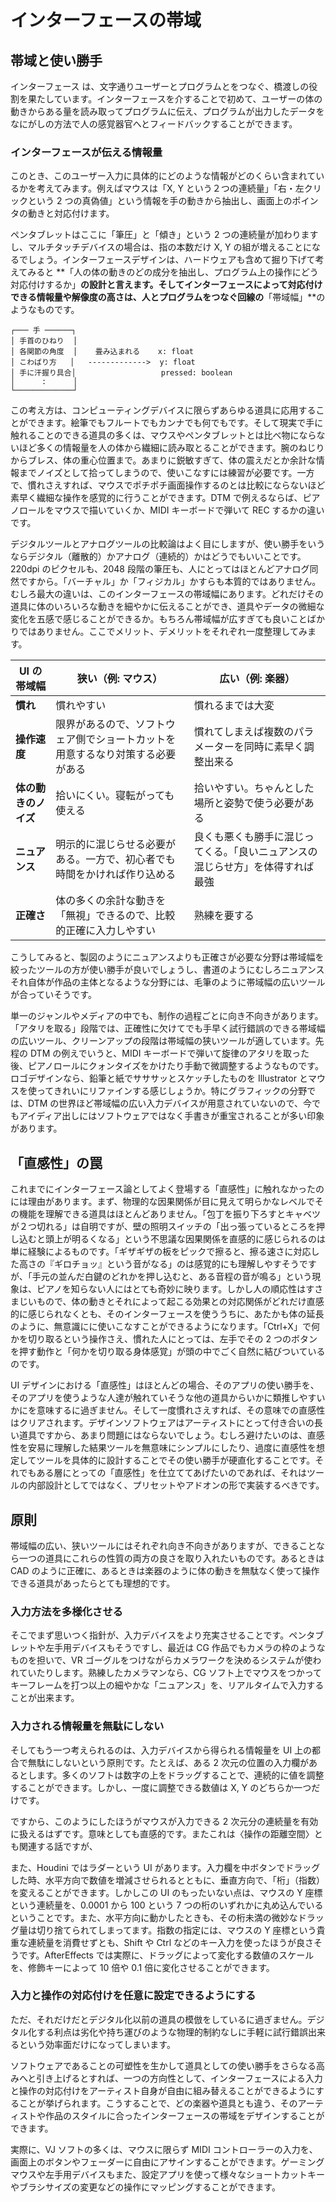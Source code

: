 # インターフェースの帯域

## 帯域と使い勝手

インターフェース は、文字通りユーザーとプログラムとをつなぐ、橋渡しの役割を果たしています。インターフェースを介することで初めて、ユーザーの体の動きからある量を読み取ってプログラムに伝え、プログラムが出力したデータをなにがしの方法で人の感覚器官へとフィードバックすることができます。

### インターフェースが伝える情報量

このとき、このユーザー入力に具体的にどのような情報がどのくらい含まれているかを考えてみます。例えばマウスは「X, Y という２つの連続量」「右・左クリックという 2 つの真偽値」という情報を手の動きから抽出し、画面上のポインタの動きと対応付けます。

ペンタブレットはここに「筆圧」と「傾き」という 2 つの連続量が加わりますし、マルチタッチデバイスの場合は、指の本数だけ X, Y の組が増えることになるでしょう。インターフェースデザインは、ハードウェアも含めて掘り下げて考えてみると **「人の体の動きのどの成分を抽出し、プログラム上の操作にどう対応付けするか」**の設計と言えます。そしてインターフェースによって対応付けできる情報量や解像度の高さは、人とプログラムをつなぐ回線の**「帯域幅」**のようなものです。

```
┌─── 手 ──────┐
│ 手首のひねり  │
│ 各関節の角度  │    畳み込まれる    x: float
│ こわばり方   │   ------------->  y: float
│ 手に汗握り具合│                   pressed: boolean
│      :      │
└─────────────┘

```

この考え方は、コンピューティングデバイスに限らずあらゆる道具に応用することができます。絵筆でもフルートでもカンナでも何でもです。そして現実で手に触れることのできる道具の多くは、マウスやペンタブレットとは比べ物にならないほど多くの情報量を人の体から繊細に読み取とることができます。腕のねじりからブレス、体の重心位置まで。あまりに鋭敏すぎて、体の震えだとか余計な情報までノイズとして拾ってしまうので、使いこなすには練習が必要です。一方で、慣れさえすれば、マウスでポチポチ画面操作するのとは比較にならないほど素早く繊細な操作を感覚的に行うことができます。DTM で例えるならば、ピアノロールをマウスで描いていくか、MIDI キーボードで弾いて REC するかの違いです。

デジタルツールとアナログツールの比較論はよく目にしますが、使い勝手をいうならデジタル（離散的）かアナログ（連続的）かはどうでもいいことです。220dpi のピクセルも、2048 段階の筆圧も、人にとってはほとんどアナログ同然ですから。「バーチャル」か「フィジカル」かすらも本質的ではありません。むしろ最大の違いは、このインターフェースの帯域幅にあります。どれだけその道具に体のいろいろな動きを細やかに伝えることができ、道具やデータの微細な変化を五感で感じることができるか。もちろん帯域幅が広すぎても良いことばかりではありません。ここでメリット、デメリットをそれぞれ一度整理してみます。

| UI の帯域幅          | 狭い（例: マウス）                                                             | 広い（例: 楽器）                                                               |
| -------------------- | ------------------------------------------------------------------------------ | ------------------------------------------------------------------------------ |
| **慣れ**             | 慣れやすい                                                                     | 慣れるまでは大変                                                               |
| **操作速度**         | 限界があるので、ソフトウェア側でショートカットを用意するなり対策する必要がある | 慣れてしまえば複数のパラメーターを同時に素早く調整出来る                       |
| **体の動きのノイズ** | 拾いにくい。寝転がっても使える                                                 | 拾いやすい。ちゃんとした場所と姿勢で使う必要がある                             |
| **ニュアンス**       | 明示的に混じらせる必要がある。一方で、初心者でも時間をかければ作り込める       | 良くも悪くも勝手に混じってくる。「良いニュアンスの混じらせ方」を体得すれば最強 |
| **正確さ**           | 体の多くの余計な動きを「無視」できるので、比較的正確に入力しやすい             | 熟練を要する                                                                   |

こうしてみると、製図のようにニュアンスよりも正確さが必要な分野は帯域幅を絞ったツールの方が使い勝手が良いでしょうし、書道のようにむしろニュアンスそれ自体が作品の主体となるような分野には、毛筆のように帯域幅の広いツールが合っていそうです。

単一のジャンルやメディアの中でも、制作の過程ごとに向き不向きがあります。「アタリを取る」段階では、正確性に欠けてでも手早く試行錯誤のできる帯域幅の広いツール、クリーンアップの段階は帯域幅の狭いツールが適しています。先程の DTM の例えでいうと、MIDI キーボードで弾いて旋律のアタリを取った後、ピアノロールにクォンタイズをかけたり手動で微調整するようなものです。ロゴデザインなら、鉛筆と紙でサササッとスケッチしたものを Illustrator とマウスを使ってきれいにリファインする感じしょうか。特にグラフィックの分野では、DTM の世界ほど帯域幅の広い入力デバイスが用意されていないので、今でもアイディア出しにはソフトウェアではなく手書きが重宝されることが多い印象があります。

## 「直感性」の罠

これまでにインターフェース論としてよく登場する「直感性」に触れなかったのには理由があります。まず、物理的な因果関係が目に見えて明らかなレベルでその機能を理解できる道具はほとんどありません。「包丁を振り下ろすとキャベツが２つ切れる」は自明ですが、壁の照明スイッチの「出っ張っているところを押し込むと頭上が明るくなる」という不思議な因果関係を直感的に感じられるのは単に経験によるものです。「ギザギザの板をピックで擦ると、擦る速さに対応した高さの『ギロチョッ』という音がなる」のは感覚的にも理解しやすそうですが、「手元の並んだ白鍵のどれかを押し込むと、ある音程の音が鳴る」という現象は、ピアノを知らない人にはとても奇妙に映ります。しかし人の順応性はすさまじいもので、体の動きとそれによって起こる効果との対応関係がどれだけ直感的に感じられなくとも、そのインターフェースを使ううちに、あたかも体の延長のように、無意識にに使いこなすことができるようになります。「Ctrl+X」で何かを切り取るという操作さえ、慣れた人にとっては、左手でその 2 つのボタンを押す動作と「何かを切り取る身体感覚」が頭の中でごく自然に結びついているのです。

UI デザインにおける「直感性」はほとんどの場合、そのアプリの使い勝手を、そのアプリを使うような人達が触れていそうな他の道具からいかに類推しやすいかにを意味するに過ぎません。そして一度慣れさえすれば、その意味での直感性はクリアされます。デザインソフトウェアはアーティストにとって付き合いの長い道具ですから、あまり問題にはならないでしょう。むしろ避けたいのは、直感性を安易に理解した結果ツールを無意味にシンプルにしたり、過度に直感性を想定してツールを具体的に設計することでその使い勝手が硬直化することです。それでもある層にとっての「直感性」を仕立ててあげたいのであれば、それはツールの内部設計としてではなく、プリセットやアドオンの形で実装するべきです。

## 原則

帯域幅の広い、狭いツールにはそれぞれ向き不向きがありますが、できることなら一つの道具にこれらの性質の両方の良さを取り入れたいものです。あるときは CAD のように正確に、あるときは楽器のように体の動きを無駄なく使って操作できる道具があったらとても理想的です。

### 入力方法を多様化させる

そこでまず思いつく指針が、入力デバイスをより充実させることです。ペンタブレットや左手用デバイスもそうですし、最近は CG 作品でもカメラの枠のようなものを担いで、VR ゴーグルをつけながらカメラワークを決めるシステムが使われていたりします。熟練したカメラマンなら、CG ソフト上でマウスをつかってキーフレームを打つ以上の細やかな「ニュアンス」を、リアルタイムで入力することが出来ます。

### 入力される情報量を無駄にしない

そしてもう一つ考えられるのは、入力デバイスから得られる情報量を UI 上の都合で無駄にしないという原則です。たとえば、ある 2 次元の位置の入力欄があるとします。多くのソフトは数字の上をドラッグすることで、連続的に値を調整することができます。しかし、一度に調整できる数値は X, Y のどちらか一つだけです。

ですから、このようにしたほうがマウスが入力できる 2 次元分の連続量を有効に扱えるはずです。意味としても直感的です。またこれは〈操作の距離空間〉とも関連する話ですが、

また、Houdini ではラダーという UI があります。入力欄を中ボタンでドラッグした時、水平方向で数値を増減させられるとともに、垂直方向で、「桁」（指数）を変えることができます。しかしこの UI のもったいない点は、マウスの Y 座標という連続量を、0.0001 から 100 という 7 つの桁のいずれかに丸め込んでいるということです。また、水平方向に動かしたときも、その桁未満の微妙なドラッグ量は切り捨てられてしまってます。指数の指定には、マウスの Y 座標という貴重な連続量を消費せずとも、Shift や Ctrl などのキー入力を使ったほうが良さそうです。AfterEffects では実際に、ドラッグによって変化する数値のスケールを、修飾キーによって 10 倍や 0.1 倍に変化させることができます。

### 入力と操作の対応付けを任意に設定できるようにする

ただ、それだけだとデジタル化以前の道具の模倣をしているに過ぎません。デジタル化する利点は劣化や持ち運びのような物理的制約なしに手軽に試行錯誤出来るという効率面だけになってしまいます。

ソフトウェアであることの可塑性を生かして道具としての使い勝手をさらなる高みへと引き上げるとすれば、一つの方向性として、インターフェースによる入力と操作の対応付けをアーティスト自身が自由に組み替えることができるようにすることが挙げられます。こうすることで、どの楽器や道具とも違う、そのアーティストや作品のスタイルに合ったインターフェースの帯域をデザインすることができます。

実際に、VJ ソフトの多くは、マウスに限らず MIDI コントローラーの入力を、画面上のボタンやフェーダーに自由にアサインすることができます。ゲーミングマウスや左手用デバイスもまた、設定アプリを使って様々なショートカットキーやブラシサイズの変更などの操作にマッピングすることができます。
